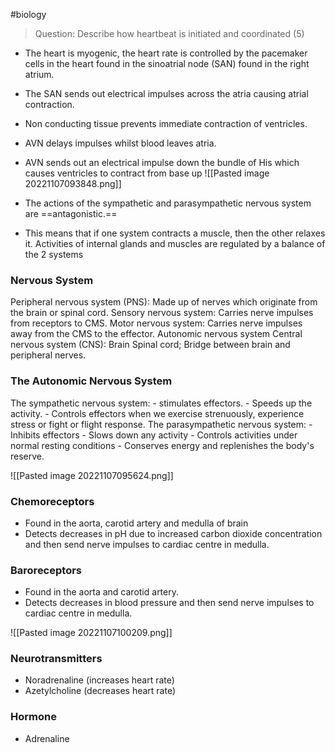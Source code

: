 #biology

>Question: Describe how heartbeat is initiated and coordinated (5)

- The heart is myogenic, the heart rate is controlled by the pacemaker cells in the heart found in the sinoatrial node (SAN) found in the right atrium.
- The SAN sends out electrical impulses across the atria causing atrial contraction.
- Non conducting tissue prevents immediate contraction of ventricles.
- AVN delays impulses whilst blood leaves atria.
- AVN sends out an electrical impulse down the bundle of His which causes ventricles to contract from base up
![[Pasted image 20221107093848.png]]

- The actions of the sympathetic and parasympathetic nervous system are ==antagonistic.==
- This means that if one system contracts a muscle, then the other relaxes it. Activities of internal glands and muscles are regulated by a balance of the 2 systems

### Nervous System
Peripheral nervous system (PNS): Made up of nerves which originate from the brain or spinal cord.
    Sensory nervous system: Carries nerve impulses from receptors to CMS.
    Motor nervous system: Carries nerve impulses away from the CMS to the effector.
        Autonomic nervous system
Central nervous system (CNS):
    Brain
    Spinal cord; Bridge between brain and peripheral nerves.


### The Autonomic Nervous System
The sympathetic nervous system:
    - stimulates effectors.
    - Speeds up the activity.
    - Controls effectors when we exercise strenuously, experience stress or fight or flight response.
The parasympathetic nervous system:
    - Inhibits effectors
    - Slows down any activity
    - Controls activities under normal resting conditions
    - Conserves energy and replenishes the body's reserve.

![[Pasted image 20221107095624.png]]

### Chemoreceptors
- Found in the aorta, carotid artery and medulla of brain
- Detects decreases in pH due to increased carbon dioxide concentration and then send nerve impulses to cardiac centre in medulla.

### Baroreceptors
- Found in the aorta and carotid artery.
- Detects decreases in blood pressure and then send nerve impulses to cardiac centre in medulla.

![[Pasted image 20221107100209.png]]

### Neurotransmitters
- Noradrenaline (increases heart rate)
- Azetylcholine (decreases heart rate)

### Hormone
- Adrenaline

